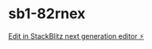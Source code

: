 # sb1-82rnex

[Edit in StackBlitz next generation editor ⚡️](https://stackblitz.com/~/github.com/jakanaka/sb1-82rnex)